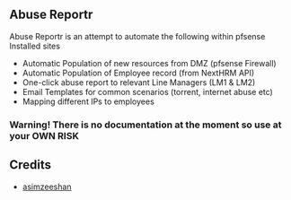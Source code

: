 ## Abuse Reportr
Abuse Reportr is an attempt to automate the following within pfsense Installed sites
 - Automatic Population of new resources from DMZ (pfsense Firewall)
 - Automatic Population of Employee record (from NextHRM API)
 - One-click abuse report to relevant Line Managers (LM1 & LM2)
 - Email Templates for common scenarios (torrent, internet abuse etc)
 - Mapping different IPs to employees

### Warning! There is no documentation at the moment so use at your OWN RISK

## Credits
- [asimzeeshan](https://github.com/asimzeeshan)